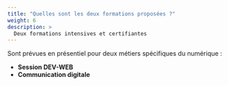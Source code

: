 ```yaml
---
title: "Quelles sont les deux formations proposées ?"
weight: 6
description: >
  Deux formations intensives et certifiantes
---
```


Sont prévues en présentiel pour deux métiers spécifiques du numérique :
* **Session DEV-WEB**
* **Communication digitale**